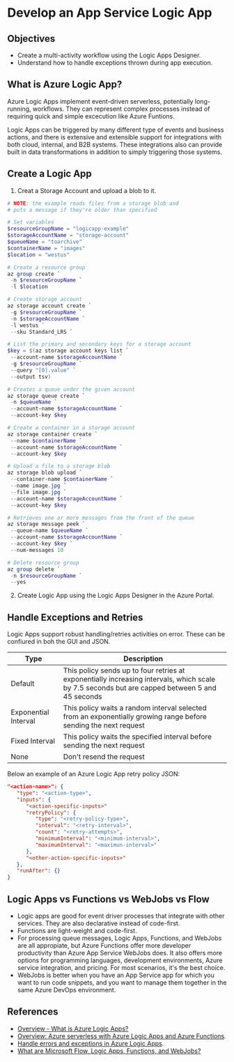# Develop an App Service Logic App

## Objectives
* Create a multi-activity workflow using the Logic Apps Designer.
* Understand how to handle exceptions thrown during app execution.

## What is Azure Logic App?
Azure Logic Apps implement event-driven serverless, potentially long-running, workflows. They can represent complex processes instead of requiring quick and simple excecution like Azure Funtions.

Logic Apps can be triggered by many different type of events and business actions, and there is extensive and extensible support for integrations with both cloud, internal, and B2B systems. These integrations also can provide built in data transformations in addition to simply triggering those systems.

## Create a Logic App
1. Creat a Storage Account and upload a blob to it.
```powershell
# NOTE: the example reads files from a storage blob and 
# puts a message if they're older than specified

# Set variables
$resourceGroupName = "logicapp-example"
$storageAccountName = "storage-account"
$queueName = "toarchive"
$containerName = "images"
$location = "westus"

# Create a resource group
az group create `
 -n $resourceGroupName `
 -l $location

# Create storage account
az storage account create `
 -g $resourceGroupName `
 -n $storageAccountName `
 -l westus `
 --sku Standard_LRS `

# List the primary and secondary keys for a storage account
$key = $(az storage account keys list `
 --account-name $storageAccountName `
 -g $resourceGroupName `
 --query "[0].value" `
 --output tsv)

# Creates a queue under the given account
az storage queue create `
 -n $queueName `
 --account-name $storageAccountName `
 --account-key $key

# Create a container in a storage account
az storage container create `
 --name $containerName `
 --account-name $storageAccountName `
 --account-key $key

# Upload a file to a storage blob
az storage blob upload `
 --container-name $containerName `
 --name image.jpg `
 --file image.jpg `
 --account-name $storageAccountName `
 --account-key $key

# Retrieves one or more messages from the front of the queue
az storage message peek `
 --queue-name $queueName `
 --account-name $storageAccountName `
 --account-key $key `
 --num-messages 10

# Delete resource group
az group delete `
 -n $resourceGroupName `
 --yes
```
2. Create Logic App using the Logic Apps Designer in the Azure Portal.

## Handle Exceptions and Retries
Logic Apps support robust handling/retries activities on error. These can be confiured in boh the GUI and JSON.

Type | Description |
---- | ------------|
Default | This policy sends up to four retries at exponentially increasing intervals, which scale by 7.5 seconds but are capped between 5 and 45 seconds |
Exponential Interval | This policy waits a random interval selected from an exponentially growing range before sending the next request |
Fixed Interval | This policy waits the specified interval before sending the next request |
None | Don't resend the request |

Below an example of an Azure Logic App retry policy JSON:
```json
"<action-name>": {
   "type": "<action-type>", 
   "inputs": {
      "<action-specific-inputs>"
      "retryPolicy": {
         "type": "<retry-policy-type>",
         "interval": "<retry-interval>",
         "count": "<retry-attempts>",
         "minimumInterval": "<minimum-interval>",
         "maximumInterval": "<maximun-interval>"
      },
      "<other-action-specific-inputs>"
   },
   "runAfter": {}
}
```

## Logic Apps vs Functions vs WebJobs vs Flow
* Logic apps are good for event driver processes that integrate with other services. They are also declarative instead of code-first.
* Functions are light-weight and code-first.
* For processing queue messages, Logic Apps, Functions, and WebJobs are all appropiate, but Azure Functions offer more developer productivity than Azure App Service WebJobs does. It also offers more options for programming languages, development environments, Azure service integration, and pricing. For most scenarios, it's the best choice.
* WebJobs is better when you have an App Service app for which you want to run code snippets, and you want to manage them together in the same Azure DevOps environment.

## References
* [Overview - What is Azure Logic Apps?](https://docs.microsoft.com/en-us/azure/logic-apps/logic-apps-overview)
* [Overview: Azure serverless with Azure Logic Apps and Azure Functions](https://docs.microsoft.com/en-us/azure/logic-apps/logic-apps-serverless-overview).
* [Handle errors and exceptions in Azure Logic Apps](https://docs.microsoft.com/en-us/azure/logic-apps/logic-apps-exception-handling).
* [What are Microsoft Flow, Logic Apps, Functions, and WebJobs?](https://docs.microsoft.com/en-us/azure/azure-functions/functions-compare-logic-apps-ms-flow-webjobs)

